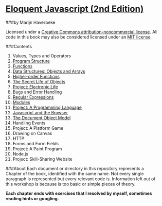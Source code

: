 # [Eloquent Javascript (2nd Edition)](http://eloquentjavascript.net/)
###by Marijn Haverbeke

Licensed under a [Creative Commons attribution-noncommercial license](http://creativecommons.org/licenses/by-nc/3.0/). All code in this book may also be considered licensed under an [MIT license](http://opensource.org/licenses/MIT).

###Contents

1. Values, Types and Operators
2. [Program Structure](https://github.com/drjorgepolanco/eloquent_js/blob/master/program_structure.html)
3. [Functions](https://github.com/drjorgepolanco/eloquent_js/blob/master/functions.html)
4. [Data Structures: Objects and Arrays](https://github.com/drjorgepolanco/eloquent_js/blob/master/data_structures.html)
5. [Higher-order Functions](https://github.com/drjorgepolanco/eloquent_js/blob/master/higher_order_functions.html)
6. [The Secret Life of Objects]()
7. [Project: Electronic Life]()
8. [Bugs and Error Handling]()
9. [Regular Expressions]()
10. [Modules]()
11. [Project: A Programming Language]()
12. [Javascript and the Browser]()
13. [The Document Object Model]()
14. Handling Events
15. Project: A Platform Game
16. Drawing on Canvas
17. HTTP
18. Forms and Form Fields
19. Project: A Paint Program
20. Node.js
21. Project: Skill-Sharing Website

###About
Each document or directory in this repository represents a Chapter of the book, identified with the same name. Not every single paragraph is represented but every relevant code is. Information left out of this workshop is because is too basic or simple pieces of theory.

**Each chapter ends with exercises that I resolved by myself, sometimes reading hints or googling.**